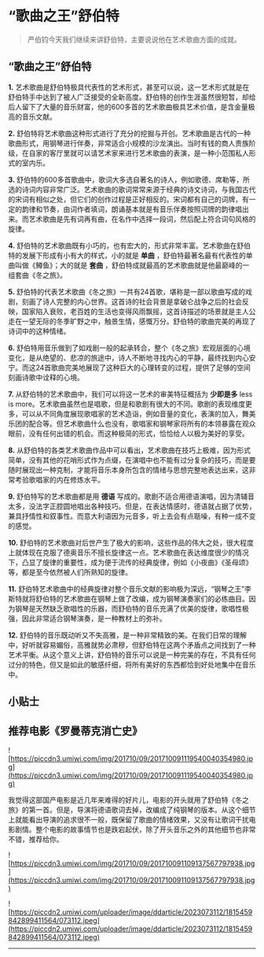 # “歌曲之王”舒伯特

> 严伯钧今天我们继续来讲舒伯特，主要说说他在艺术歌曲方面的成就。

## “歌曲之王”舒伯特

 **1.** 艺术歌曲是舒伯特极具代表性的艺术形式，甚至可以说，这一艺术形式就是在舒伯特手中达到了被人广泛接受的全新高度。舒伯特的创作生涯虽然很短暂，却给后人留下了大量的音乐财富，他的600多首的艺术歌曲极具艺术价值，是含金量极高的音乐文献。

 **2.** 舒伯特将艺术歌曲这种形式进行了充分的挖掘与开创。艺术歌曲是古代的一种歌曲形式，用钢琴进行伴奏，非常适合小规模的沙龙演出。当时有钱的商人贵族阶级，在自家的客厅里就可以请艺术家来进行艺术歌曲的表演，是一种小范围私人形式的室内乐。

 **3.** 舒伯特的600多首歌曲中，歌词大多选自著名的诗人，例如歌德、席勒等，所选的诗词内容非常广泛。艺术歌曲的歌词常常来源于经典的诗文诗词，与我国古代的宋词有相似之处，但它们的创作过程是正好相反的。宋词都有自己的词牌，有一定的韵律和节奏，由词作者填词，朗诵基本就是有音乐伴奏按照词牌的韵律唱出来。而艺术歌曲是先有词再有曲，在名作中选择一段词，然后配上符合词句风格的旋律。

 **4.** 舒伯特的艺术歌曲既有小巧的，也有宏大的，形式非常丰富。艺术歌曲在舒伯特的发展下形成有小有大的样式，小的就是 **单曲** ，舒伯特最著名最有代表性的单曲叫做《鳟鱼》；大的就是 **套曲** ，舒伯特成就最高的艺术歌曲就是他最巅峰的一组套曲《冬之旅》。

 **5.** 舒伯特的代表艺术歌曲《冬之旅》一共有24首歌，堪称是一部以歌曲写成的戏剧，刻画了诗人完整的内心世界。这首诗的社会背景是拿破仑战争之后的社会反映，国家陷入衰败，老百姓的生活也变得风雨飘摇，这首诗描述的场景就是主人公走在一望无际的冬季旷野之中，触景生情，感慨万分。舒伯特的歌曲完美的再现了诗词中的这种情绪。

 **6.** 舒伯特用音乐做到了如戏剧一般的起承转合，整个《冬之旅》宏观层面的心境变化，是从绝望的、悲凉的旅途中，诗人不断地寻找内心的平静，最终找到内心安宁。而这24首歌曲完美地展现了这种巨大的心理转变的过程，提供了足够的空间刻画诗歌中诠释的心境。

 **7.** 从舒伯特的艺术歌曲中，我们可以将这一艺术的审美特征概括为 **少即是多** less is more。艺术歌曲虽然也是唱歌，但是和歌剧有很大的不同。歌剧的表现维度更多，可以从不同角度展现歌唱家的艺术造诣，例如音量的变化，表演的加入，舞美乐团的配合等。但艺术歌曲什么也没有，歌唱家和钢琴家将所有的本领暴露在观众眼前，没有任何出错的机会。而这种极简的形式，恰恰给人以极为美好的享受。

 **8.** 从舒伯特的各类艺术歌曲作品中可以看出，艺术歌曲在技巧上极难，因为形式简单，没有其他的花哨形式作为点缀，在演唱中也不能有过分复杂的技巧，而是要随时展现出一种克制，才能将音乐本身所包含的情绪与思想完整地表达出来，这非常考验歌唱家的内在修炼水平。

 **9.** 舒伯特写的艺术歌曲都是用 **德语** 写成的。歌剧不适合用德语演唱，因为清辅音太多，没法字正腔圆地唱出各种技巧。但是，在表达情感时，德语就占据了优势，兼具抒情性和叙事性。而意大利语因为元音多，听上去会有点聒噪，有种一成不变的感觉。

 **10.** 舒伯特的艺术歌曲对后世产生了极大的影响，这些作品的伟大之处，很大程度上就体现在克服了德奥音乐不擅长旋律这一点。艺术歌曲在表达维度很少的情况下，凸显了旋律的重要性，成为便于流传的经典旋律，例如《小夜曲》《圣母颂》等，都是至今依然被人们所熟知的旋律。

 **11.** 舒伯特艺术歌曲中的经典旋律对整个音乐文献的影响极为深远，“钢琴之王”李斯特就将舒伯特的艺术歌曲在钢琴上做了改编，成为钢琴演奏家们的必练曲目。因为钢琴是天然缺乏歌唱性的乐器，而舒伯特的音乐充满了优美的旋律，歌唱性极强，因此非常适合钢琴演奏，是一种教材上的弥补。

 **12.** 舒伯特的音乐既动听又不失高雅，是一种非常精致的美。在我们日常的理解中，好听就容易媚俗，高雅就势必肃穆，但舒伯特在这两个矛盾点之间找到了一种艺术平衡。从这个意义上讲，舒伯特的音乐可以说是一种完美的存在，不具有任何过分的特色，但又是如此的敏感纤细，将所有美好的东西都恰到好处地集中在音乐中。

## 小贴士

## 推荐电影《罗曼蒂克消亡史》

![https://piccdn3.umiwi.com/img/201710/09/201710091119540040354980.jpg](https://piccdn3.umiwi.com/img/201710/09/201710091119540040354980.jpg)

我觉得这部国产电影是近几年来难得的好片儿，电影的开头就用了舒伯特《冬之旅》的第一首。但是，导演将德语歌词去掉，改编成了纯钢琴的版本。从这个细节上就能看出导演的追求很不一般，既保留了歌曲的情绪效果，又没有让歌词干扰电影剧情。整个电影的故事情节也是跌宕起伏，除了开头音乐之外的其他细节也非常不错，推荐给你。

![https://piccdn3.umiwi.com/img/201710/09/201710091109137567797938.jpg](https://piccdn3.umiwi.com/img/201710/09/201710091109137567797938.jpg)

![https://piccdn2.umiwi.com/uploader/image/ddarticle/2023073112/1815459842899411564/073112.jpeg](https://piccdn2.umiwi.com/uploader/image/ddarticle/2023073112/1815459842899411564/073112.jpeg)

---
